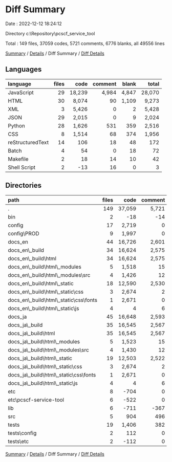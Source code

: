 # Diff Summary

Date : 2022-12-12 18:24:12

Directory c:\\Repository\\pcscf_service_tool

Total : 149 files,  37059 codes, 5721 comments, 6776 blanks, all 49556 lines

[Summary](results.md) / [Details](details.md) / Diff Summary / [Diff Details](diff-details.md)

## Languages
| language | files | code | comment | blank | total |
| :--- | ---: | ---: | ---: | ---: | ---: |
| JavaScript | 29 | 18,239 | 4,984 | 4,847 | 28,070 |
| HTML | 30 | 8,074 | 90 | 1,109 | 9,273 |
| XML | 3 | 5,426 | 0 | 2 | 5,428 |
| JSON | 29 | 2,015 | 0 | 9 | 2,024 |
| Python | 28 | 1,626 | 531 | 359 | 2,516 |
| CSS | 8 | 1,514 | 68 | 374 | 1,956 |
| reStructuredText | 14 | 106 | 18 | 48 | 172 |
| Batch | 4 | 54 | 0 | 18 | 72 |
| Makefile | 2 | 18 | 14 | 10 | 42 |
| Shell Script | 2 | -13 | 16 | 0 | 3 |

## Directories
| path | files | code | comment | blank | total |
| :--- | ---: | ---: | ---: | ---: | ---: |
| . | 149 | 37,059 | 5,721 | 6,776 | 49,556 |
| bin | 2 | -18 | -14 | -9 | -41 |
| config | 17 | 2,719 | 0 | 17 | 2,736 |
| config\\PROD | 9 | 1,997 | 0 | 9 | 2,006 |
| docs_en | 44 | 16,726 | 2,601 | 3,221 | 22,548 |
| docs_en\\_build | 34 | 16,624 | 2,575 | 3,174 | 22,373 |
| docs_en\\_build\\html | 34 | 16,624 | 2,575 | 3,174 | 22,373 |
| docs_en\\_build\\html\\_modules | 5 | 1,518 | 15 | 312 | 1,845 |
| docs_en\\_build\\html\\_modules\\src | 4 | 1,426 | 12 | 296 | 1,734 |
| docs_en\\_build\\html\\_static | 18 | 12,590 | 2,530 | 2,619 | 17,739 |
| docs_en\\_build\\html\\_static\\css | 3 | 2,674 | 2 | 1 | 2,677 |
| docs_en\\_build\\html\\_static\\css\\fonts | 1 | 2,671 | 0 | 1 | 2,672 |
| docs_en\\_build\\html\\_static\\js | 4 | 4 | 6 | 0 | 10 |
| docs_ja | 45 | 16,648 | 2,593 | 3,205 | 22,446 |
| docs_ja\\_build | 35 | 16,545 | 2,567 | 3,158 | 22,270 |
| docs_ja\\_build\\html | 35 | 16,545 | 2,567 | 3,158 | 22,270 |
| docs_ja\\_build\\html\\_modules | 5 | 1,523 | 15 | 312 | 1,850 |
| docs_ja\\_build\\html\\_modules\\src | 4 | 1,430 | 12 | 296 | 1,738 |
| docs_ja\\_build\\html\\_static | 19 | 12,503 | 2,522 | 2,602 | 17,627 |
| docs_ja\\_build\\html\\_static\\css | 3 | 2,674 | 2 | 1 | 2,677 |
| docs_ja\\_build\\html\\_static\\css\\fonts | 1 | 2,671 | 0 | 1 | 2,672 |
| docs_ja\\_build\\html\\_static\\js | 4 | 4 | 6 | 0 | 10 |
| etc | 8 | -704 | 0 | -8 | -712 |
| etc\\pcscf-service-tool | 6 | -522 | 0 | -6 | -528 |
| lib | 6 | -711 | -367 | -174 | -1,252 |
| src | 5 | 904 | 496 | 197 | 1,597 |
| tests | 19 | 1,406 | 382 | 318 | 2,106 |
| tests\\config | 2 | 112 | 0 | 2 | 114 |
| tests\\etc | 2 | -112 | 0 | -2 | -114 |

[Summary](results.md) / [Details](details.md) / Diff Summary / [Diff Details](diff-details.md)